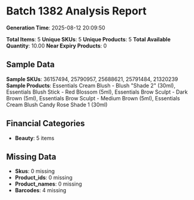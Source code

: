 # Batch 1382 Analysis Report

**Generation Time**: 2025-08-12 20:09:50

**Total Items**: 5
**Unique SKUs**: 5
**Unique Products**: 5
**Total Available Quantity**: 10.00
**Near Expiry Products**: 0

## Sample Data
**Sample SKUs**: 36157494, 25790957, 25688621, 25791484, 21320239
**Sample Products**: Essentials Cream Blush - Blush "Shade 2" (30ml), Essentials Blush Stick - Red Blossom (5ml), Essentials Brow Sculpt - Dark Brown (5ml), Essentials Brow Sculpt - Medium Brown (5ml), Essentials Cream Blush Candy Rose Shade 1 (30ml)

## Financial Categories
- **Beauty**: 5 items

## Missing Data
- **Skus**: 0 missing
- **Product_ids**: 0 missing
- **Product_names**: 0 missing
- **Barcodes**: 4 missing
